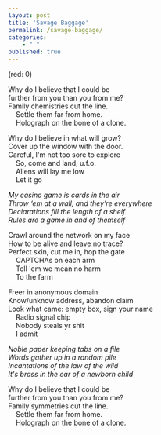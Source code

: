 ```yaml
---
layout: post
title: 'Savage Baggage'
permalink: /savage-baggage/
categories: 
    - " "
published: true
---
```


(red: 0)

Why do I believe that I could be  
further from you than you from me?  
Family chemistries cut the line.  
    Settle them far from home.      
    Holograph on the bone of a clone.

Why do I believe in what will grow?  
Cover up the window with the door.  
Careful, I'm not too sore to explore  
    So, come and land, u.f.o.  
    Aliens will lay me low  
    Let it go

_My casino game is cards in the air_  
_Throw ‘em at a wall, and they’re everywhere_  
_Declarations fill the length of a shelf_  
_Rules are a game in and of themself_

Crawl around the network on my face  
How to be alive and leave no trace?  
Perfect skin, cut me in, hop the gate  
    CAPTCHAs on each arm  
    Tell 'em we mean no harm  
    To the farm

Freer in anonymous domain  
Know/unknow address, abandon claim  
Look what came: empty box, sign your name  
    Radio signal chip  
    Nobody steals yr shit  
    I admit

_Noble paper keeping tabs on a file_  
_Words gather up in a random pile_  
_Incantations of the law of the wild_  
_It's brass in the ear of a newborn child_

Why do I believe that I could be  
further from you than you from me?  
Family symmetries cut the line.  
    Settle them far from home.      
    Holograph on the bone of a clone.

